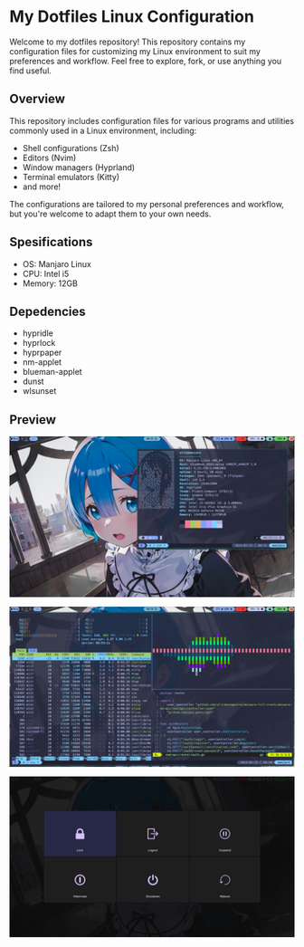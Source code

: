 # My Dotfiles Linux Configuration

Welcome to my dotfiles repository! This repository contains my configuration files for customizing my Linux environment to suit my preferences and workflow. Feel free to explore, fork, or use anything you find useful.

## Overview

This repository includes configuration files for various programs and utilities commonly used in a Linux environment, including:

- Shell configurations (Zsh)
- Editors (Nvim)
- Window managers (Hyprland)
- Terminal emulators (Kitty)
- and more!

The configurations are tailored to my personal preferences and workflow, but you're welcome to adapt them to your own needs.

## Spesifications

- OS: Manjaro Linux
- CPU: Intel i5
- Memory: 12GB

## Depedencies

- hypridle
- hyprlock
- hyprpaper
- nm-applet
- blueman-applet
- dunst
- wlsunset

## Preview
![Preview-1](https://github.com/alitdarmaputra/dotfiles/blob/master/preview/preview-1.png)

![Preview-2](https://github.com/alitdarmaputra/dotfiles/blob/master/preview/preview-2.png)

![Preview-3](https://github.com/alitdarmaputra/dotfiles/blob/master/preview/preview-3.png)
